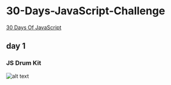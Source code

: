 # 30-Days-JavaScript-Challenge

[30 Days Of JavaScript](https://javascript30.com/)

## day 1

### JS Drum Kit

![alt text](./01-JS-Drum-Kit/screen01.gif)
